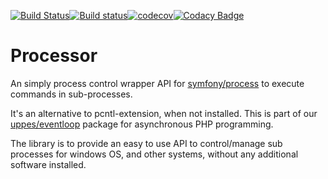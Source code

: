[![Build Status](https://travis-ci.org/uppes/processor.svg?branch=master)](https://travis-ci.org/uppes/processor)[![Build status](https://ci.appveyor.com/api/projects/status/5ns559880b4nsi3j/branch/master?svg=true)](https://ci.appveyor.com/project/techno-express/processor/branch/master)[![codecov](https://codecov.io/gh/uppes/processor/branch/master/graph/badge.svg)](https://codecov.io/gh/uppes/processor)[![Codacy Badge](https://api.codacy.com/project/badge/Grade/97cfd5c519bf4dc489eda97d7b61c00b)](https://www.codacy.com/app/techno-express/processor?utm_source=github.com&amp;utm_medium=referral&amp;utm_content=uppes/processor&amp;utm_campaign=Badge_Grade)

Processor
=====

An simply process control wrapper API for [symfony/process](https://github.com/symfony/process) to execute commands in sub-processes.

It's an alternative to pcntl-extension, when not installed. This is part of our [uppes/eventloop](https://github.com/uppes/eventloop) package for asynchronous PHP programming.

The library is to provide an easy to use API to control/manage sub processes for windows OS, and other systems, without any additional software installed.
